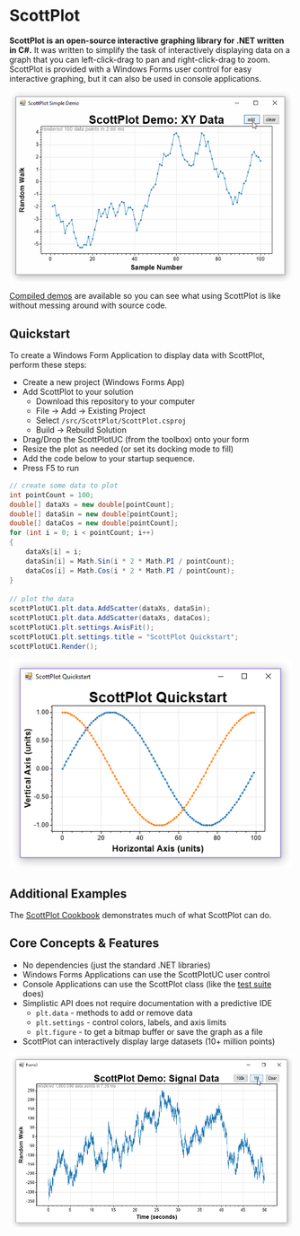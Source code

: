 # ScottPlot

**ScottPlot is an open-source interactive graphing library for .NET written in C#.** It was written to simplify the task of interactively displaying data on a graph that you can left-click-drag to pan and right-click-drag to zoom. ScottPlot is provided with a Windows Forms user control for easy interactive graphing, but it can also be used in console applications.

![](demos/demo_scatter.gif)

[Compiled demos](demos) are available so you can see what using ScottPlot is like without messing around with source code.

## Quickstart
To create a Windows Form Application to display data with ScottPlot, perform these steps:

* Create a new project (Windows Forms App)
* Add ScottPlot to your solution
  * Download this repository to your computer
  * File -> Add -> Existing Project
  * Select `/src/ScottPlot/ScottPlot.csproj`
  * Build -> Rebuild Solution
* Drag/Drop the ScottPlotUC (from the toolbox) onto your form
* Resize the plot as needed (or set its docking mode to fill)
* Add the code below to your startup sequence.
* Press F5 to run

```cs
// create some data to plot
int pointCount = 100;
double[] dataXs = new double[pointCount];
double[] dataSin = new double[pointCount];
double[] dataCos = new double[pointCount];
for (int i = 0; i < pointCount; i++)
{
	dataXs[i] = i;
	dataSin[i] = Math.Sin(i * 2 * Math.PI / pointCount);
	dataCos[i] = Math.Cos(i * 2 * Math.PI / pointCount);
}

// plot the data
scottPlotUC1.plt.data.AddScatter(dataXs, dataSin);
scottPlotUC1.plt.data.AddScatter(dataXs, dataCos);
scottPlotUC1.plt.settings.AxisFit();
scottPlotUC1.plt.settings.title = "ScottPlot Quickstart";
scottPlotUC1.Render();
```

![](doc/quickstart.png)

## Additional Examples
The [ScottPlot Cookbook](doc) demonstrates much of what ScottPlot can do.

## Core Concepts & Features
* No dependencies (just the standard .NET libraries)
* Windows Forms Applications can use the ScottPlotUC user control
* Console Applications can use the ScottPlot class (like the [test suite](/tests/) does)
* Simplistic API does not require documentation with a predictive IDE
  * `plt.data` - methods to add or remove data
  * `plt.settings` - control colors, labels, and axis limits
  * `plt.figure` - to get a bitmap buffer or save the graph as a file
* ScottPlot can interactively display large datasets (10+ million points)

![](demos/demo_signal.gif)
